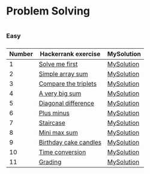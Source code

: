 <H1>Problem Solving<H1>

<H3>Easy<H3>

|Number| Hackerrank exercise | MySolution |
|------|---------------------|------------|
|1|[Solve me first](https://www.hackerrank.com/challenges/solve-me-first/problem)|[MySolution](../master/HackerrankProblemSolving/HackerrankProblemSolving/solve_me_first_easy.h)|
|2|[Simple array sum](https://www.hackerrank.com/challenges/simple-array-sum/problem)|[MySolution](../master/HackerrankProblemSolving/HackerrankProblemSolving/simple_array_sum_easy.h)|
|3|[Compare the triplets](https://www.hackerrank.com/challenges/compare-the-triplets/problem)|[MySolution](../master/HackerrankProblemSolving/HackerrankProblemSolving/compare_the_triplets_easy.h)|
|4|[A very big sum](https://www.hackerrank.com/challenges/a-very-big-sum/problem)|[MySolution](../master/HackerrankProblemSolving/HackerrankProblemSolving/very_big_sum_easy.h)|
|5|[Diagonal difference](https://www.hackerrank.com/challenges/diagonal-difference/problem)|[MySolution](../master/HackerrankProblemSolving/HackerrankProblemSolving/diagonal_diff_easy.h)|
|6|[Plus minus](https://www.hackerrank.com/challenges/plus-minus/problem)|[MySolution](../master/HackerrankProblemSolving/HackerrankProblemSolving/)|
|7|[Staircase](https://www.hackerrank.com/challenges/staircase/problem)|[MySolution](../master/HackerrankProblemSolving/HackerrankProblemSolving/staircase_easy.h)|
|8|[Mini max sum](https://www.hackerrank.com/challenges/mini-max-sum/problem)|[MySolution](../master/HackerrankProblemSolving/HackerrankProblemSolving/mini_max_easy.h)|
|9|[Birthday cake candles](https://www.hackerrank.com/challenges/birthday-cake-candles/problem)|[MySolution](../master/HackerrankProblemSolving/HackerrankProblemSolving/birthday_cake_candles_easy.h)|
|10|[Time conversion](https://www.hackerrank.com/challenges/time-conversion/problem)|[MySolution](../master/HackerrankProblemSolving/HackerrankProblemSolving/time_conv_easy.h)|
|11|[Grading](https://www.hackerrank.com/challenges/grading/problem)|[MySolution](../master/HackerrankProblemSolving/HackerrankProblemSolving/grading.h)|